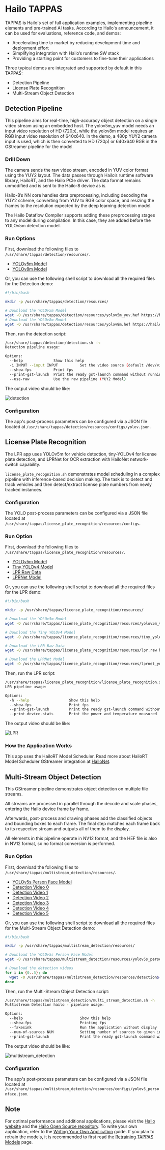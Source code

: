 # Hailo TAPPAS

TAPPAS is Hailo's set of full application examples, implementing
pipeline elements and pre-trained AI tasks. According to Hailo's
announcement, it can be used for evaluations, reference code, and demos:
 - Accelerating time to market by reducing development time and
  deployment effort
 - Simplifying integration with Hailo’s runtime SW stack
 - Providing a starting point for customers to fine-tune their
  applications

Three typical demos are integrated and supported by default in this
TAPPAS:
 - Detection Pipeline
 - License Plate Recognition
 - Multi-Stream Object Detection

## Detection Pipeline

This pipeline aims for real-time, high-accuracy object detection on a
single video stream using an embedded host. The yolov5m_yuv model needs
an input video resolution of HD (720p), while the yolov8m model requires
an RGB input video resolution of 640x640. In the demo, a 480p YUY2 camera
input is used, which is then converted to HD (720p) or 640x640 RGB in the
GStreamer pipeline for the model.

### Drill Down

The camera sends the raw video stream, encoded in YUV color format using
the YUY2 layout. The data passes through Hailo’s runtime software
library, HailoRT, and the Hailo PCIe driver. The data format remains
unmodified and is sent to the Hailo-8 device as is.

Hailo-8’s NN core handles data preprocessing, including decoding the
YUY2 scheme, converting from YUV to RGB color space, and resizing the
frames to the resolution expected by the deep learning detection model.

The Hailo Dataflow Compiler supports adding these preprocessing stages
to any model during compilation. In this case, they are added before the
YOLOv5m detection model.

### Run Options

First, download the following files to `/usr/share/tappas/detection/resources/`.

- [YOLOv5m Model](https://hailo-tappas.s3.eu-west-2.amazonaws.com/v3.29/imx8/hefs/yolov5m_yuv.hef)
- [YOLOv8m Model](https://hailo-model-zoo.s3.eu-west-2.amazonaws.com/ModelZoo/Compiled/v2.14.0/hailo8/yolov8m.hef)

Or, you can use the following shell script to download all the required
files for the Detection demo:

```sh
#!/bin/bash

mkdir -p /usr/share/tappas/detection/resources/

# Download the YOLOv5m Model
wget -O /usr/share/tappas/detection/resources/yolov5m_yuv.hef https://hailo-tappas.s3.eu-west-2.amazonaws.com/v3.29/imx8/hefs/yolov5m_yuv.hef
# Download the YOLOv8m Model
wget -O /usr/share/tappas/detection/resources/yolov8m.hef https://hailo-model-zoo.s3.eu-west-2.amazonaws.com/ModelZoo/Compiled/v2.14.0/hailo8/yolov8m.hef
```

Then, run the detection script:

```sh
/usr/share/tappas/detection/detection.sh -h
Detection pipeline usage:

Options:
  --help              Show this help
  -i INPUT --input INPUT          Set the video source (default /dev/video0)
  --show-fps          Print fps
  --print-gst-launch  Print the ready gst-launch command without running it
  --use-raw           Use the raw pipeline (YUY2 Model)
```

The output video should be like:

![detection](./detection_pipeline.gif)

### Configuration

The app's post-process parameters can be configured via a JSON file
located at `/usr/share/tappas/detection/resources/configs/yolov.json`.

## License Plate Recognition

The LPR app uses YOLOv5m for vehicle detection, tiny-YOLOv4 for license
plate detection, and LPRNet for OCR extraction with HailoNet
network-switch capability.

`license_plate_recognition.sh` demonstrates model scheduling in a
complex pipeline with inference-based decision making. The task is to
detect and track vehicles and then detect/extract license plate numbers
from newly tracked instances.

### Configuration

The YOLO post-process parameters can be configured via a JSON file
located at `/usr/share/tappas/license_plate_recognition/resources/configs`.

### Run Option
First, download the following files to `/usr/share/tappas/license_plate_recognition/resources/`.

- [YOLOv5m Model](https://hailo-tappas.s3.eu-west-2.amazonaws.com/v3.29/imx8/hefs/yolov5m_vehicles_no_ddr_yuy2.hef)
- [Tiny YOLOv4 Model](https://hailo-tappas.s3.eu-west-2.amazonaws.com/v3.29/imx8/hefs/tiny_yolov4_license_plates_yuy2.hef)
- [LPR Raw Data](https://hailo-tappas.s3.eu-west-2.amazonaws.com/v3.29/imx8/media/lpr.raw)
- [LPRNet Model](https://hailo-tappas.s3.eu-west-2.amazonaws.com/v3.29/imx8/hefs/lprnet_yuy2.hef)

Or, you can use the following shell script to download all the required
files for the LPR demo:

```sh
#!/bin/bash

mkdir -p /usr/share/tappas/license_plate_recognition/resources/

# Download the YOLOv5m Model
wget -O /usr/share/tappas/license_plate_recognition/resources/yolov5m_vehicles_no_ddr_yuy2.hef https://hailo-tappas.s3.eu-west-2.amazonaws.com/v3.29/imx8/hefs/yolov5m_vehicles_no_ddr_yuy2.hef

# Download the Tiny YOLOv4 Model
wget -O /usr/share/tappas/license_plate_recognition/resources/tiny_yolov4_license_plates_yuy2.hef https://hailo-tappas.s3.eu-west-2.amazonaws.com/v3.29/imx8/hefs/tiny_yolov4_license_plates_yuy2.hef

# Download the LPR Raw Data
wget -O /usr/share/tappas/license_plate_recognition/resources/lpr.raw https://hailo-tappas.s3.eu-west-2.amazonaws.com/v3.29/imx8/media/lpr.raw

# Download the LPRNet Model
wget -O /usr/share/tappas/license_plate_recognition/resources/lprnet_yuy2.hef https://hailo-tappas.s3.eu-west-2.amazonaws.com/v3.29/imx8/hefs/lprnet_yuy2.hef
```

Then, run the LPR script:

```sh
/usr/share/tappas/license_plate_recognition/license_plate_recognition.sh -h
LPR pipeline usage:

Options:
  -h --help                  Show this help
  --show-fps                 Print fps
  --print-gst-launch         Print the ready gst-launch command without running it
  --print-device-stats       Print the power and temperature measured

```

The output video should be like:

![LPR](./lpr_pipeline.gif)

### How the Application Works

This app uses the HailoRT Model Scheduler. Read more about HailoRT Model
Scheduler GStreamer integration at
[HailoNet](https://github.com/hailo-ai/tappas/blob/master/docs/elements/hailo_net.rst).

## Multi-Stream Object Detection

This GStreamer pipeline demonstrates object detection on multiple file
streams.

All streams are processed in parallel through the decode and scale
phases, entering the Hailo device frame by frame.

Afterwards, post-process and drawing phases add the classified objects
and bounding boxes to each frame. The final step matches each frame back
to its respective stream and outputs all of them to the display.

All elements in this pipeline operate in NV12 format, and the HEF file
is also in NV12 format, so no format conversion is performed.

### Run Option

First, download the following files to `/usr/share/tappas/multistream_detection/resources/`.

- [YOLOv5s Person Face Model](https://hailo-tappas.s3.eu-west-2.amazonaws.com/v3.29/general/hefs/yolov5s_personface_nv12.hef)
- [Detection Video 0](https://hailo-tappas.s3.eu-west-2.amazonaws.com/v3.29/imx8/media/multistream_detection_h265/detection0.mp4)
- [Detection Video 1](https://hailo-tappas.s3.eu-west-2.amazonaws.com/v3.29/imx8/media/multistream_detection_h265/detection1.mp4)
- [Detection Video 2](https://hailo-tappas.s3.eu-west-2.amazonaws.com/v3.29/imx8/media/multistream_detection_h265/detection2.mp4)
- [Detection Video 3](https://hailo-tappas.s3.eu-west-2.amazonaws.com/v3.29/imx8/media/multistream_detection_h265/detection3.mp4)
- [Detection Video 4](https://hailo-tappas.s3.eu-west-2.amazonaws.com/v3.29/imx8/media/multistream_detection_h265/detection4.mp4)
- [Detection Video 5](https://hailo-tappas.s3.eu-west-2.amazonaws.com/v3.29/imx8/media/multistream_detection_h265/detection5.mp4)

Or, you can use the following shell script to download all the required
files for the Multi-Stream Object Detection demo:

```sh
#!/bin/bash

mkdir -p /usr/share/tappas/multistream_detection/resources/

# Download the YOLOv5s Person Face Model
wget -O /usr/share/tappas/multistream_detection/resources/yolov5s_personface_nv12.hef https://hailo-tappas.s3.eu-west-2.amazonaws.com/v3.29/general/hefs/yolov5s_personface_nv12.hef

# Download the detection videos
for i in {0..5}; do
  wget -O /usr/share/tappas/multistream_detection/resources/detection${i}.mp4 https://hailo-tappas.s3.eu-west-2.amazonaws.com/v3.29/imx8/media/multistream_detection_h265/detection${i}.mp4
done
```

Then, run the Multi-Stream Object Detection script:

```sh
/usr/share/tappas/multistream_detection/multi_stream_detection.sh -h
Multistream Detection hailo - pipeline usage:

Options:
  --help                          Show this help
  --show-fps                      Printing fps
  --fakesink                      Run the application without display
  --num-of-sources NUM            Setting number of sources to given input (default and maximum value is 6)
  --print-gst-launch              Print the ready gst-launch command without running it
```

The output video should be like:

![multistream_detection](./multistream_detection.gif)

### Configuration

The app's post-process parameters can be configured via a JSON file
located at `/usr/share/tappas/multistream_detection/resources/configs/yolov5_personface.json`.

## Note

For optimal performance and additional applications, please visit the
[Hailo website](https://hailo.ai/) and the
[Hailo Open Source repository](https://github.com/hailo-ai). To write
your own application, refer to the
[Writing Your Own Application](https://github.com/hailo-ai/tappas/tree/master/docs/write_your_own_application)
guide. If you plan to retrain the models, it is recommended to first read
the [Retraining TAPPAS Models](https://github.com/hailo-ai/tappas/blob/master/docs/write_your_own_application/retraining-tappas-models.rst) page.
